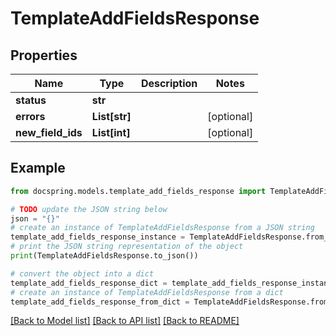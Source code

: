 # TemplateAddFieldsResponse


## Properties

Name | Type | Description | Notes
------------ | ------------- | ------------- | -------------
**status** | **str** |  | 
**errors** | **List[str]** |  | [optional] 
**new_field_ids** | **List[int]** |  | [optional] 

## Example

```python
from docspring.models.template_add_fields_response import TemplateAddFieldsResponse

# TODO update the JSON string below
json = "{}"
# create an instance of TemplateAddFieldsResponse from a JSON string
template_add_fields_response_instance = TemplateAddFieldsResponse.from_json(json)
# print the JSON string representation of the object
print(TemplateAddFieldsResponse.to_json())

# convert the object into a dict
template_add_fields_response_dict = template_add_fields_response_instance.to_dict()
# create an instance of TemplateAddFieldsResponse from a dict
template_add_fields_response_from_dict = TemplateAddFieldsResponse.from_dict(template_add_fields_response_dict)
```
[[Back to Model list]](../README.md#documentation-for-models) [[Back to API list]](../README.md#documentation-for-api-endpoints) [[Back to README]](../README.md)


